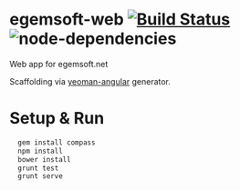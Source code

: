 egemsoft-web [![Build Status](https://travis-ci.org/egemsoft/egemsoft-web.svg?branch=src)](https://travis-ci.org/egemsoft/egemsoft-web) ![node-dependencies](https://david-dm.org/egemsoft/egemsoft-web.png)
============

Web app for egemsoft.net

Scaffolding via [yeoman-angular](https://github.com/yeoman/generator-angular) generator.

Setup & Run
===========
```bash
  gem install compass
  npm install
  bower install
  grunt test
  grunt serve
```  
